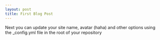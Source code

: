 ```yaml
---
layout: post
title: First Blog Post
---
```


Next you can update your site name, avatar (haha) and other options using the _config.yml file in the root of your repository
